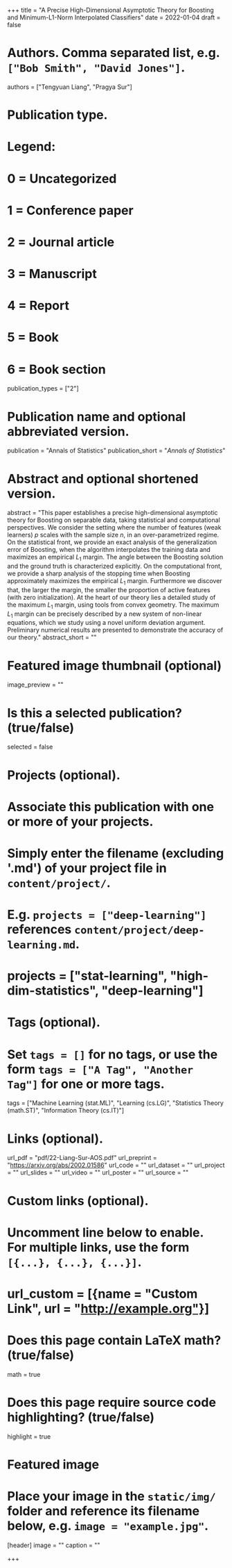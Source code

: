 +++
title = "A Precise High-Dimensional Asymptotic Theory for Boosting and Minimum-L1-Norm Interpolated Classifiers"
date = 2022-01-04
draft = false

# Authors. Comma separated list, e.g. `["Bob Smith", "David Jones"]`.
authors = ["Tengyuan Liang", "Pragya Sur"]

# Publication type.
# Legend:
# 0 = Uncategorized
# 1 = Conference paper
# 2 = Journal article
# 3 = Manuscript
# 4 = Report
# 5 = Book
# 6 = Book section
publication_types = ["2"]

# Publication name and optional abbreviated version.
publication = "Annals of Statistics"
publication_short = "*Annals of Statistics*"

# Abstract and optional shortened version.
abstract = "This paper establishes a precise high-dimensional asymptotic theory for Boosting on separable data, taking statistical and computational perspectives. We consider the setting where the number of features (weak learners) $p$ scales with the sample size $n$, in an over-parametrized regime. On the statistical front, we provide an exact analysis of the generalization error of Boosting, when the algorithm interpolates the training data and maximizes an empirical $L_1$ margin. The angle between the Boosting solution and the ground truth is characterized explicitly. On the computational front, we provide a sharp analysis of the stopping time when Boosting approximately maximizes the empirical $L_1$ margin. Furthermore we discover that, the larger the margin, the smaller the proportion of active features (with zero initialization). At the heart of our theory lies a detailed study of the maximum $L_1$ margin, using tools from convex geometry. The maximum $L_1$ margin can be precisely described by a new system of non-linear equations, which we study using a novel uniform deviation argument. Preliminary numerical results are presented to demonstrate the accuracy of our theory."
abstract_short = ""

# Featured image thumbnail (optional)
image_preview = ""

# Is this a selected publication? (true/false)
selected = false

# Projects (optional).
#   Associate this publication with one or more of your projects.
#   Simply enter the filename (excluding '.md') of your project file in `content/project/`.
#   E.g. `projects = ["deep-learning"]` references `content/project/deep-learning.md`.
#   projects = ["stat-learning", "high-dim-statistics", "deep-learning"]

# Tags (optional).
#   Set `tags = []` for no tags, or use the form `tags = ["A Tag", "Another Tag"]` for one or more tags.
tags = ["Machine Learning (stat.ML)", "Learning (cs.LG)", "Statistics Theory (math.ST)", "Information Theory (cs.IT)"]

# Links (optional).
url_pdf = "pdf/22-Liang-Sur-AOS.pdf"
url_preprint = "https://arxiv.org/abs/2002.01586"
url_code = ""
url_dataset = ""
url_project = ""
url_slides = ""
url_video = ""
url_poster = ""
url_source = ""

# Custom links (optional).
#   Uncomment line below to enable. For multiple links, use the form `[{...}, {...}, {...}]`.
# url_custom = [{name = "Custom Link", url = "http://example.org"}]

# Does this page contain LaTeX math? (true/false)
math = true

# Does this page require source code highlighting? (true/false)
highlight = true

# Featured image
# Place your image in the `static/img/` folder and reference its filename below, e.g. `image = "example.jpg"`.
[header]
image = ""
caption = ""

+++
